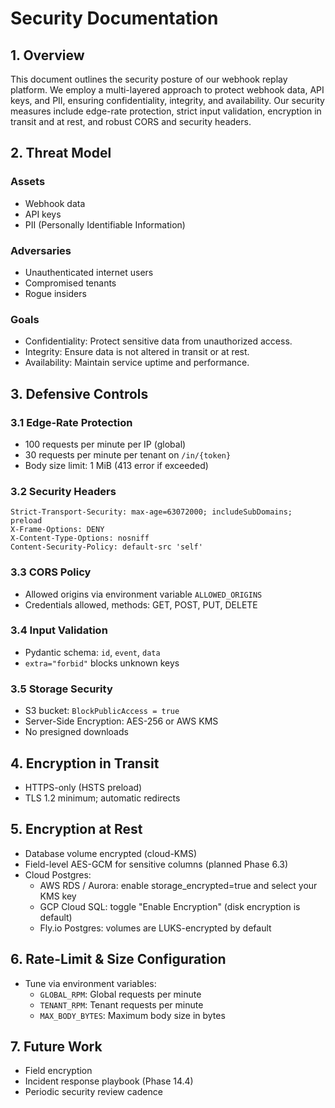 # Security Documentation

## 1. Overview

This document outlines the security posture of our webhook replay platform. We employ a multi-layered approach to protect webhook data, API keys, and PII, ensuring confidentiality, integrity, and availability. Our security measures include edge-rate protection, strict input validation, encryption in transit and at rest, and robust CORS and security headers.

## 2. Threat Model

### Assets
- Webhook data
- API keys
- PII (Personally Identifiable Information)

### Adversaries
- Unauthenticated internet users
- Compromised tenants
- Rogue insiders

### Goals
- Confidentiality: Protect sensitive data from unauthorized access.
- Integrity: Ensure data is not altered in transit or at rest.
- Availability: Maintain service uptime and performance.

## 3. Defensive Controls

### 3.1 Edge-Rate Protection
- 100 requests per minute per IP (global)
- 30 requests per minute per tenant on `/in/{token}`
- Body size limit: 1 MiB (413 error if exceeded)

### 3.2 Security Headers
```http
Strict-Transport-Security: max-age=63072000; includeSubDomains; preload
X-Frame-Options: DENY
X-Content-Type-Options: nosniff
Content-Security-Policy: default-src 'self'
```

### 3.3 CORS Policy
- Allowed origins via environment variable `ALLOWED_ORIGINS`
- Credentials allowed, methods: GET, POST, PUT, DELETE

### 3.4 Input Validation
- Pydantic schema: `id`, `event`, `data`
- `extra="forbid"` blocks unknown keys

### 3.5 Storage Security
- S3 bucket: `BlockPublicAccess = true`
- Server-Side Encryption: AES-256 or AWS KMS
- No presigned downloads

## 4. Encryption in Transit
- HTTPS-only (HSTS preload)
- TLS 1.2 minimum; automatic redirects

## 5. Encryption at Rest
- Database volume encrypted (cloud-KMS)
- Field-level AES-GCM for sensitive columns (planned Phase 6.3)
- Cloud Postgres:
  - AWS RDS / Aurora: enable storage_encrypted=true and select your KMS key
  - GCP Cloud SQL: toggle "Enable Encryption" (disk encryption is default)
  - Fly.io Postgres: volumes are LUKS-encrypted by default

## 6. Rate-Limit & Size Configuration
- Tune via environment variables:
  - `GLOBAL_RPM`: Global requests per minute
  - `TENANT_RPM`: Tenant requests per minute
  - `MAX_BODY_BYTES`: Maximum body size in bytes

## 7. Future Work
- Field encryption
- Incident response playbook (Phase 14.4)
- Periodic security review cadence
